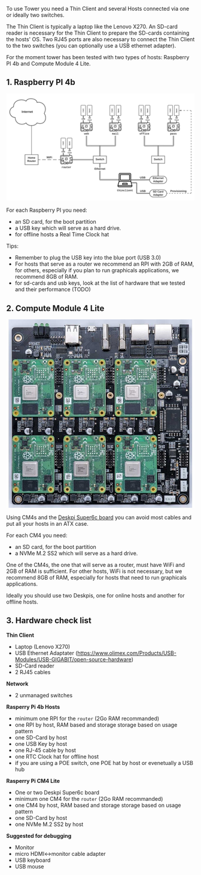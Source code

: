 To use Tower you need a Thin Client and several Hosts connected via one or ideally two switches.

The Thin Client is typically a laptop like the Lenovo X270. An SD-card reader is necessary for the Thin Client to prepare the SD-cards containing the hosts' OS. Two RJ45 ports are also necessary to connect the Thin Client to the two switches (you can optionally use a USB ethernet adapter).

For the moment tower has been tested with two types of hosts: Raspberry PI 4b and Compute Module 4 Lite.

## 1. Raspberry PI 4b

![Tower Archi](../img/towerarchi.png)

For each Raspberry PI you need:

- an SD card, for the boot partition
- a USB key which will serve as a hard drive.
- for offline hosts a Real Time Clock hat

Tips:

- Remember to plug the USB key into the blue port (USB 3.0)
- For hosts that serve as a router we recommend an RPI with 2GB of RAM, for others, especially if you plan to run graphicals applications, we recommend 8GB of RAM.
- for sd-cards and usb keys, look at the list of hardware that we tested and their performance (TODO)

## 2. Compute Module 4 Lite

![Deskpi Super6c board](../img/deskpi.jpg)

Using CM4s and the [Deskpi Super6c board](https://deskpi.com/collections/deskpi-super6c/products/deskpi-super6c-raspberry-pi-cm4-cluster-mini-itx-board-6-rpi-cm4-supported) you can avoid most cables and put all your hosts in an ATX case.

For each CM4 you need:

- an SD card, for the boot partition
- a NVMe M.2 SS2 which will serve as a hard drive.

One of the CM4s, the one that will serve as a router, must have WiFi and 2GB of RAM is sufficient. For other hosts, WiFi is not necessary, but we recommend 8GB of RAM, especially for hosts that need to run graphicals applications.

Ideally you should use two Deskpis, one for online hosts and another for offline hosts.

## 3. Hardware check list

**Thin Client**

- Laptop (Lenovo X270)
- USB Ethernet Adaptater (https://www.olimex.com/Products/USB-Modules/USB-GIGABIT/open-source-hardware)
- SD-Card reader
- 2 RJ45 cables

**Network**

* 2 unmanaged switches

**Rasperry Pi 4b Hosts**

* minimum one RPI for the `router` (2Go RAM recommanded)
* one RPI by host, RAM based and storage storage based on usage pattern
* one SD-Card by host
* one USB Key by host
* one RJ-45 cable by host
* one RTC Clock hat for offline host
* if you are using a POE switch, one POE hat by host or evenetually a USB hub

**Rasperry Pi CM4 Lite**

* One or two Deskpi Super6c board
* minimum one CM4 for the `router` (2Go RAM recommanded)
* one CM4 by host, RAM based and storage storage based on usage pattern
* one SD-Card by host
* one NVMe M.2 SS2 by host

**Suggested for debugging**

* Monitor
* micro HDMI<->monitor cable adapter
* USB keyboard
* USB mouse

